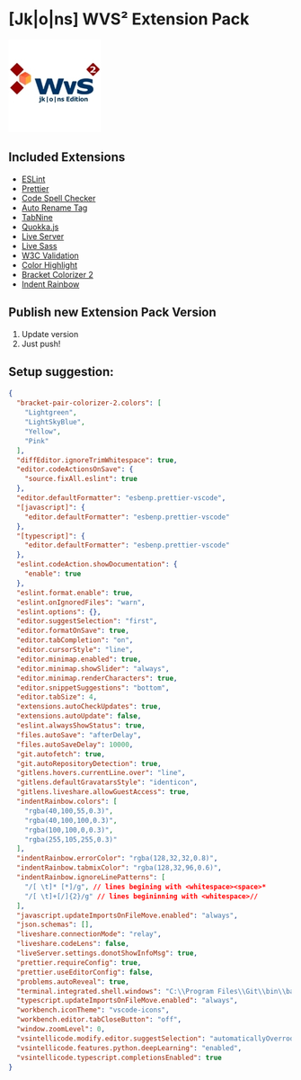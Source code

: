 # [Jk|o|ns] WVS² Extension Pack

![logo](https://github.com/Jim8Knopf/jkons-wvss-extensions/blob/master/images/wvs2_jkons_pack_logo.jpg?raw=true)

## Included Extensions

- [ESLint](https://marketplace.visualstudio.com/items?itemName=dbaeumer.vscode-eslint)
- [Prettier](https://marketplace.visualstudio.com/items?itemName=esbenp.prettier-vscode)
- [Code Spell Checker](https://marketplace.visualstudio.com/items?itemName=streetsidesoftware.code-spell-checker)
- [Auto Rename Tag](https://marketplace.visualstudio.com/items?itemName=formulahendry.auto-rename-tag)
- [TabNine](https://marketplace.visualstudio.com/items?itemName=TabNine.tabnine-vscode)
- [Quokka.js](https://marketplace.visualstudio.com/items?itemName=WallabyJs.quokka-vscode)
- [Live Server](https://marketplace.visualstudio.com/items?itemName=ritwickdey.LiveServer)
- [Live Sass](https://marketplace.visualstudio.com/items?itemName=ritwickdey.live-sass)
- [W3C Validation](https://marketplace.visualstudio.com/items?itemName=Umoxfo.vscode-w3cvalidation)
- [Color Highlight](https://marketplace.visualstudio.com/items?itemName=naumovs.color-highlight)
- [Bracket Colorizer 2](https://marketplace.visualstudio.com/items?itemName=CoenraadS.bracket-pair-colorizer-2)
- [Indent Rainbow](https://marketplace.visualstudio.com/items?itemName=oderwat.indent-rainbow)

## Publish new Extension Pack Version

1. Update version
2. Just push!

## Setup suggestion:

```json
{
  "bracket-pair-colorizer-2.colors": [
    "Lightgreen",
    "LightSkyBlue",
    "Yellow",
    "Pink"
  ],
  "diffEditor.ignoreTrimWhitespace": true,
  "editor.codeActionsOnSave": {
    "source.fixAll.eslint": true
  },
  "editor.defaultFormatter": "esbenp.prettier-vscode",
  "[javascript]": {
    "editor.defaultFormatter": "esbenp.prettier-vscode"
  },
  "[typescript]": {
    "editor.defaultFormatter": "esbenp.prettier-vscode"
  },
  "eslint.codeAction.showDocumentation": {
    "enable": true
  },
  "eslint.format.enable": true,
  "eslint.onIgnoredFiles": "warn",
  "eslint.options": {},
  "editor.suggestSelection": "first",
  "editor.formatOnSave": true,
  "editor.tabCompletion": "on",
  "editor.cursorStyle": "line",
  "editor.minimap.enabled": true,
  "editor.minimap.showSlider": "always",
  "editor.minimap.renderCharacters": true,
  "editor.snippetSuggestions": "bottom",
  "editor.tabSize": 4,
  "extensions.autoCheckUpdates": true,
  "extensions.autoUpdate": false,
  "eslint.alwaysShowStatus": true,
  "files.autoSave": "afterDelay",
  "files.autoSaveDelay": 10000,
  "git.autofetch": true,
  "git.autoRepositoryDetection": true,
  "gitlens.hovers.currentLine.over": "line",
  "gitlens.defaultGravatarsStyle": "identicon",
  "gitlens.liveshare.allowGuestAccess": true,
  "indentRainbow.colors": [
    "rgba(40,100,55,0.3)",
    "rgba(40,100,100,0.3)",
    "rgba(100,100,0,0.3)",
    "rgba(255,105,255,0.3)"
  ],
  "indentRainbow.errorColor": "rgba(128,32,32,0.8)",
  "indentRainbow.tabmixColor": "rgba(128,32,96,0.6)",
  "indentRainbow.ignoreLinePatterns": [
    "/[ \t]* [*]/g", // lines begining with <whitespace><space>*
    "/[ \t]+[/]{2}/g" // lines begininning with <whitespace>//
  ],
  "javascript.updateImportsOnFileMove.enabled": "always",
  "json.schemas": [],
  "liveshare.connectionMode": "relay",
  "liveshare.codeLens": false,
  "liveServer.settings.donotShowInfoMsg": true,
  "prettier.requireConfig": true,
  "prettier.useEditorConfig": false,
  "problems.autoReveal": true,
  "terminal.integrated.shell.windows": "C:\\Program Files\\Git\\bin\\bash.exe",
  "typescript.updateImportsOnFileMove.enabled": "always",
  "workbench.iconTheme": "vscode-icons",
  "workbench.editor.tabCloseButton": "off",
  "window.zoomLevel": 0,
  "vsintellicode.modify.editor.suggestSelection": "automaticallyOverrodeDefaultValue",
  "vsintellicode.features.python.deepLearning": "enabled",
  "vsintellicode.typescript.completionsEnabled": true
}
```
